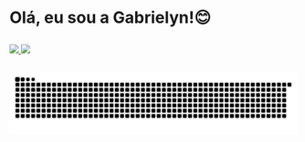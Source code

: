 <h1> Olá, eu sou a Gabrielyn!😊 </h1>

## 

<div>
  <a href="https://github.com/strujakgabrielyn">
  <img height="180em" src="https://github-readme-stats.vercel.app/api?username=strujakgabrielyn&show_icons=true&theme=dracula&include_all_commits=true&count_private=true"/>
  <img height="180em" src="https://github-readme-stats.vercel.app/api/top-langs/?username=strujakgabrielyn&layout=compact&langs_count=7&theme=dracula"/>
</div>
 
##
  
![Snake animation](https://github.com/ArgustoLima/ArgustoLima/blob/output/github-contribution-grid-snake.svg)
